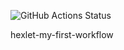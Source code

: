 ![GitHub Actions Status](https://github.com/SaliAbdullaeva/hexlet-my-first-workflow/actions/workflows/main.yml/badge.svg)

hexlet-my-first-workflow
